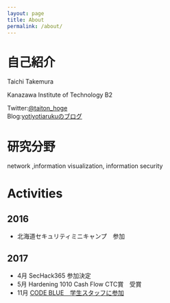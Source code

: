 ```yaml
---
layout: page
title: About
permalink: /about/
---
```


# 自己紹介
Taichi Takemura

Kanazawa Institute of Technology B2

Twitter:[@taiton_hoge](https://twitter.com/taiton_hoge)  
Blog:[yotiyotiarukuのブログ](http://yotiyotiaruku.hatenablog.com/)

# 研究分野
network ,information visualization, information security

# Activities
## 2016
- 北海道セキュリティミニキャンプ　参加

## 2017
- 4月 SecHack365 参加決定
- 5月 Hardening 1010 Cash Flow CTC賞　受賞
- 11月 [CODE BLUE　学生スタッフに参加](http://yotiyotiaruku.hatenablog.com/entry/2018/01/29/113805)
